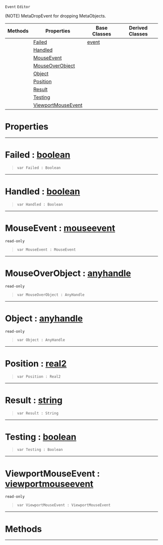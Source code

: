  `Event` `Editor`



(NOTE) MetaDropEvent for dropping MetaObjects.

|Methods|Properties|Base Classes|Derived Classes|
|---|---|---|---|
| |[ Failed](https://github.com/ZilchEngine/ZilchDocs/blob/master/code_reference/class_reference/metadropevent.md#failed-zilch-engine-docum)|[event](https://github.com/ZilchEngine/ZilchDocs/blob/master/code_reference/class_reference/event.md)| |
| |[ Handled](https://github.com/ZilchEngine/ZilchDocs/blob/master/code_reference/class_reference/metadropevent.md#handled-zilch-engine-docu)| | |
| |[ MouseEvent](https://github.com/ZilchEngine/ZilchDocs/blob/master/code_reference/class_reference/metadropevent.md#mouseevent-zilch-engine-d)| | |
| |[ MouseOverObject](https://github.com/ZilchEngine/ZilchDocs/blob/master/code_reference/class_reference/metadropevent.md#mouseoverobject-zilch-eng)| | |
| |[ Object](https://github.com/ZilchEngine/ZilchDocs/blob/master/code_reference/class_reference/metadropevent.md#object-zilch-engine-docum)| | |
| |[ Position](https://github.com/ZilchEngine/ZilchDocs/blob/master/code_reference/class_reference/metadropevent.md#position-zilch-engine-doc)| | |
| |[ Result](https://github.com/ZilchEngine/ZilchDocs/blob/master/code_reference/class_reference/metadropevent.md#result-zilch-engine-docum)| | |
| |[ Testing](https://github.com/ZilchEngine/ZilchDocs/blob/master/code_reference/class_reference/metadropevent.md#testing-zilch-engine-docu)| | |
| |[ ViewportMouseEvent](https://github.com/ZilchEngine/ZilchDocs/blob/master/code_reference/class_reference/metadropevent.md#viewportmouseevent-zero)| | |


 #  Properties


---  
 #  Failed : [boolean](https://github.com/ZilchEngine/ZilchDocs/blob/master/code_reference/nada_base_types/boolean.md)

> 
> ``` lang=cpp, name=Nada
> var Failed : Boolean


---  
 #  Handled : [boolean](https://github.com/ZilchEngine/ZilchDocs/blob/master/code_reference/nada_base_types/boolean.md)

> 
> ``` lang=cpp, name=Nada
> var Handled : Boolean


---  
 #  MouseEvent : [mouseevent](https://github.com/ZilchEngine/ZilchDocs/blob/master/code_reference/class_reference/mouseevent.md)

 `read-only`

> 
> ``` lang=cpp, name=Nada
> var MouseEvent : MouseEvent


---  
 #  MouseOverObject : [anyhandle](https://github.com/ZilchEngine/ZilchDocs/blob/master/code_reference/nada_base_types/anyhandle.md)

 `read-only`

> 
> ``` lang=cpp, name=Nada
> var MouseOverObject : AnyHandle


---  
 #  Object : [anyhandle](https://github.com/ZilchEngine/ZilchDocs/blob/master/code_reference/nada_base_types/anyhandle.md)

 `read-only`

> 
> ``` lang=cpp, name=Nada
> var Object : AnyHandle


---  
 #  Position : [real2](https://github.com/ZilchEngine/ZilchDocs/blob/master/code_reference/nada_base_types/real2.md)

> 
> ``` lang=cpp, name=Nada
> var Position : Real2


---  
 #  Result : [string](https://github.com/ZilchEngine/ZilchDocs/blob/master/code_reference/nada_base_types/string.md)

> 
> ``` lang=cpp, name=Nada
> var Result : String


---  
 #  Testing : [boolean](https://github.com/ZilchEngine/ZilchDocs/blob/master/code_reference/nada_base_types/boolean.md)

> 
> ``` lang=cpp, name=Nada
> var Testing : Boolean


---  
 #  ViewportMouseEvent : [viewportmouseevent](https://github.com/ZilchEngine/ZilchDocs/blob/master/code_reference/class_reference/viewportmouseevent.md)

 `read-only`

> 
> ``` lang=cpp, name=Nada
> var ViewportMouseEvent : ViewportMouseEvent


---  
 #  Methods


---  
 

 